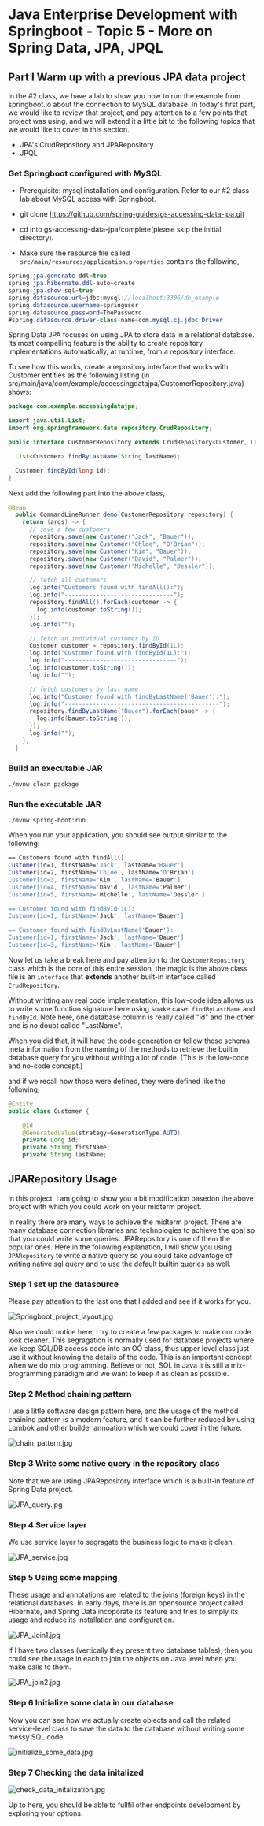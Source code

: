 # Java Enterprise Development with Springboot - Topic 5 - More on Spring Data, JPA, JPQL

## Part I Warm up with a previous JPA data project

In the #2 class, we have a lab to show you how to run the example from springboot.io about the connection to MySQL database.
In today's first part, we would like to review that project, and pay attention to a few points that project was using,
and we will extend it a little bit to the following topics that we would like to cover in this section.

* JPA's CrudRepository and JPARepository
* JPQL

### Get Springboot configured with MySQL

* Prerequisite: mysql installation and configuration. Refer to our #2 class lab about MySQL access with Springboot.

* git clone https://github.com/spring-guides/gs-accessing-data-jpa.git

* cd into gs-accessing-data-jpa/complete(please skip the initial directory).

* Make sure the resource file called `src/main/resources/application.properties` contains the following,

```java
spring.jpa.generate-ddl=true
spring.jpa.hibernate.ddl-auto=create
spring.jpa.show-sql=true
spring.datasource.url=jdbc:mysql://localhost:3306/db_example
spring.datasource.username=springuser
spring.datasource.password=ThePassword
#spring.datasource.driver-class-name=com.mysql.cj.jdbc.Driver
```

Spring Data JPA focuses on using JPA to store data in a relational database. Its most compelling feature is the ability to create repository implementations automatically, at runtime, from a repository interface.

To see how this works, create a repository interface that works with Customer entities as the following listing (in src/main/java/com/example/accessingdatajpa/CustomerRepository.java) shows:

```java
package com.example.accessingdatajpa;

import java.util.List;
import org.springframework.data.repository.CrudRepository;

public interface CustomerRepository extends CrudRepository<Customer, Long> {

  List<Customer> findByLastName(String lastName);

  Customer findById(long id);
}
```

Next add the following part into the above class,

```java
@Bean
  public CommandLineRunner demo(CustomerRepository repository) {
    return (args) -> {
      // save a few customers
      repository.save(new Customer("Jack", "Bauer"));
      repository.save(new Customer("Chloe", "O'Brian"));
      repository.save(new Customer("Kim", "Bauer"));
      repository.save(new Customer("David", "Palmer"));
      repository.save(new Customer("Michelle", "Dessler"));

      // fetch all customers
      log.info("Customers found with findAll():");
      log.info("-------------------------------");
      repository.findAll().forEach(customer -> {
        log.info(customer.toString());
      });
      log.info("");

      // fetch an individual customer by ID
      Customer customer = repository.findById(1L);
      log.info("Customer found with findById(1L):");
      log.info("--------------------------------");
      log.info(customer.toString());
      log.info("");

      // fetch customers by last name
      log.info("Customer found with findByLastName('Bauer'):");
      log.info("--------------------------------------------");
      repository.findByLastName("Bauer").forEach(bauer -> {
        log.info(bauer.toString());
      });
      log.info("");
    };
  }
```

### Build an executable JAR

`./mvnw clean package`

### Run the executable JAR

`./mvnw spring-boot:run`

When you run your application, you should see output similar to the following:

```bash
== Customers found with findAll():
Customer[id=1, firstName='Jack', lastName='Bauer']
Customer[id=2, firstName='Chloe', lastName='O'Brian']
Customer[id=3, firstName='Kim', lastName='Bauer']
Customer[id=4, firstName='David', lastName='Palmer']
Customer[id=5, firstName='Michelle', lastName='Dessler']

== Customer found with findById(1L):
Customer[id=1, firstName='Jack', lastName='Bauer']

== Customer found with findByLastName('Bauer'):
Customer[id=1, firstName='Jack', lastName='Bauer']
Customer[id=3, firstName='Kim', lastName='Bauer']
```

Now let us take a break here and pay attention to the `CustomerRepository` class which is the core of this entire session,
the magic is the above class file is an `interface` that **extends** another built-in interface called `CrudRepository`.

Without writting any real code implementation, this low-code idea allows us to write some function signature here using snake case.
`findByLastName` and `findById`. Note here, one database column is really called "id" and the other one is no doubt called "LastName".

When you did that, it will have the code generation or follow these schema meta information from the naming of the methods to retrieve the builtin database query for you without writing a lot of code. (This is the low-code and no-code concept.)

and if we recall how those were defined, they were defined like the following,

```java
@Entity
public class Customer {

	@Id
	@GeneratedValue(strategy=GenerationType.AUTO)
	private Long id;
	private String firstName;
	private String lastName;
```

## JPARepository Usage

In this project, I am going to show you a bit modification basedon the above project with which you could work on your midterm project.

In reality there are many ways to achieve the midterm project. There are many database connection libraries and technologies to achieve the goal so that you could write some queries. JPARepository is one of them the popular ones. Here in the following explanation, I will show you using `JPARepository` to write a native query so you could take advantage of writing native sql query and to use the default builtin queries as well.

### Step 1 set up the datasource

Please pay attention to the last one that I added and see if it works for you.

![Springboot_project_layout.jpg](https://kevinli-webbertech.github.io/blog/images/springboot/Springboot_project_layout.jpg)

Also we could notice here, I try to create a few packages to make our code look cleaner.
This segragation is normally used for database projects where we keep SQL/DB access code into an OO class, thus upper level class just use it without knowing the details of the code. This is an important concept when we do mix programming. Believe or not, SQL in Java it is still a mix-programming paradigm and we want to keep it as clean as possible.

### Step 2 Method chaining pattern

I use a little software design pattern here, and the usage of the method chaining pattern is a modern feature, and it can be further reduced by using Lombok and other builder annoation which we could cover in the future.

![chain_pattern.jpg](https://kevinli-webbertech.github.io/blog/images/springboot/chain_pattern.jpg)

### Step 3 Write some native query in the repository class

Note that we are using JPARepository interface which is a built-in feature of Spring Data project.

![JPA_query.jpg](https://kevinli-webbertech.github.io/blog/images/springboot/JPA_query.jpg)

### Step 4 Service layer

We use service layer to segragate the business logic to make it clean.

![JPA_service.jpg](https://kevinli-webbertech.github.io/blog/images/springboot/JPA_service.jpg)

### Step 5 Using some mapping

These usage and annotations are related to the joins (foreign keys) in the relational databases. In early days, there is an opensource project called Hibernate, and Spring Data incoporate its feature and tries to simply its usage and reduce its installation and configuration.

![JPA_Join1.jpg](https://kevinli-webbertech.github.io/blog/images/springboot/JPA_Join1.jpg)

If I have two classes (vertically they present two database tables), then you could see the usage in each to join the objects on Java level when you make calls to them.

![JPA_join2.jpg](https://kevinli-webbertech.github.io/blog/images/springboot/JPA_join2.jpg)

### Step 6 Initialize some data in our database

Now you can see how we actually create objects and call the related service-level class to save the data to the database without writing some messy SQL code.

![initialize_some_data.jpg](https://kevinli-webbertech.github.io/blog/images/springboot/initialize_some_data.jpg)

### Step 7 Checking the data initalized

![check_data_initalization.jpg](https://kevinli-webbertech.github.io/blog/images/springboot/check_data_initalization.jpg)

Up to here, you should be able to fullfil other endpoints development by exploring your options.